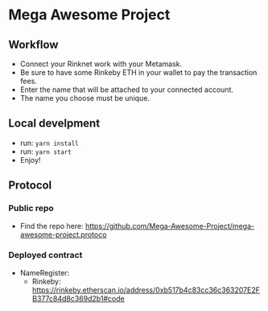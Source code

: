 # Mega Awesome Project

## Workflow

- Connect your Rinknet work with your Metamask.
- Be sure to have some Rinkeby ETH in your wallet to pay the transaction fees.
- Enter the name that will be attached to your connected account.
- The name you choose must be unique.

## Local develpment

- run: `yarn install`
- run: `yarn start`
- Enjoy!

## Protocol
### Public repo
- Find the repo here: https://github.com/Mega-Awesome-Project/mega-awesome-project.protoco

### Deployed contract

- NameRegister: 
    - Rinkeby: https://rinkeby.etherscan.io/address/0xb517b4c83cc36c363207E2FB377c84d8c369d2b1#code